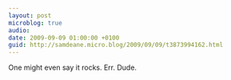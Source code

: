 ```yaml
---
layout: post
microblog: true
audio: 
date: 2009-09-09 01:00:00 +0100
guid: http://samdeane.micro.blog/2009/09/09/t3873994162.html
---
```

One might even say it rocks. Err. Dude.
